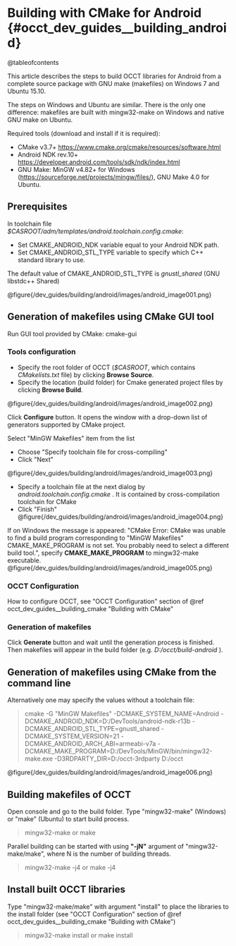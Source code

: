 Building with CMake for Android {#occt_dev_guides__building_android}
===================

@tableofcontents

This article describes the steps to build OCCT libraries for Android from a complete source package
with GNU make (makefiles) on Windows 7 and Ubuntu 15.10.

The steps on Windows and Ubuntu are similar. There is the only one difference: makefiles are built with mingw32-make
on Windows and native GNU make on Ubuntu.

Required tools (download and install if it is required):
  - CMake v3.7+ https://www.cmake.org/cmake/resources/software.html
  - Android NDK rev.10+ https://developer.android.com/tools/sdk/ndk/index.html
  - GNU Make: MinGW v4.82+ for Windows (https://sourceforge.net/projects/mingw/files/), GNU Make 4.0 for Ubuntu.

## Prerequisites

In toolchain file <i>$CASROOT/adm/templates/android.toolchain.config.cmake</i>:

  - Set CMAKE_ANDROID_NDK variable equal to your Android NDK path.
  - Set CMAKE_ANDROID_STL_TYPE variable to specify which C++ standard library to use.

The default value of CMAKE_ANDROID_STL_TYPE is <i>gnustl_shared</i> (GNU libstdc++ Shared)

@figure{/dev_guides/building/android/images/android_image001.png}

## Generation of makefiles using CMake GUI tool
Run GUI tool provided by CMake: cmake-gui

### Tools configuration
  - Specify the root folder of OCCT (<i>$CASROOT</i>, which contains *CMakelists.txt* file) by clicking **Browse Source**.
  - Specify the location (build folder) for Cmake generated project files by clicking **Browse Build**.

@figure{/dev_guides/building/android/images/android_image002.png}

Click **Configure** button. It opens the window with a drop-down list of generators supported by CMake project.

Select "MinGW Makefiles" item from the list
  - Choose "Specify toolchain file for cross-compiling"
  - Click "Next"

@figure{/dev_guides/building/android/images/android_image003.png}

  - Specify a toolchain file at the next dialog by <i>android.toolchain.config.cmake</i> . It is contained by cross-compilation toolchain for CMake
  - Click "Finish"
@figure{/dev_guides/building/android/images/android_image004.png}

If on Windows the message is appeared: "CMake Error: CMake was unable to find a build program corresponding to "MinGW Makefiles"
CMAKE_MAKE_PROGRAM is not set.  You probably need to select a different build tool.",
specify **CMAKE_MAKE_PROGRAM** to mingw32-make executable.
@figure{/dev_guides/building/android/images/android_image005.png}

### OCCT Configuration

How to configure OCCT, see "OCCT Configuration" section of @ref occt_dev_guides__building_cmake "Building with CMake"

### Generation of makefiles

Click **Generate** button and wait until the generation process is finished. 
Then makefiles will appear in the build folder (e.g. <i> D:/occt/build-android </i>).

## Generation of makefiles using CMake from the command line

Alternatively one may specify the values without a toolchain file:

> cmake -G "MinGW Makefiles" -DCMAKE_SYSTEM_NAME=Android -DCMAKE_ANDROID_NDK=D:/DevTools/android-ndk-r13b -DCMAKE_ANDROID_STL_TYPE=gnustl_shared -DCMAKE_SYSTEM_VERSION=21 -DCMAKE_ANDROID_ARCH_ABI=armeabi-v7a -DCMAKE_MAKE_PROGRAM=D:/DevTools/MinGW/bin/mingw32-make.exe -D3RDPARTY_DIR=D:/occt-3rdparty D:/occt

@figure{/dev_guides/building/android/images/android_image006.png}

## Building makefiles of OCCT

Open console and go to the build folder. Type "mingw32-make" (Windows) or "make" (Ubuntu) to start build process.

> mingw32-make
or
> make


Parallel building can be started with using **"-jN"** argument of "mingw32-make/make", where N is the number of building threads.

> mingw32-make -j4
or
> make -j4

## Install built OCCT libraries

Type "mingw32-make/make" with argument "install" to place the libraries 
to the install folder (see "OCCT Configuration" section of @ref occt_dev_guides__building_cmake "Building with CMake")

> mingw32-make install
or
> make install
